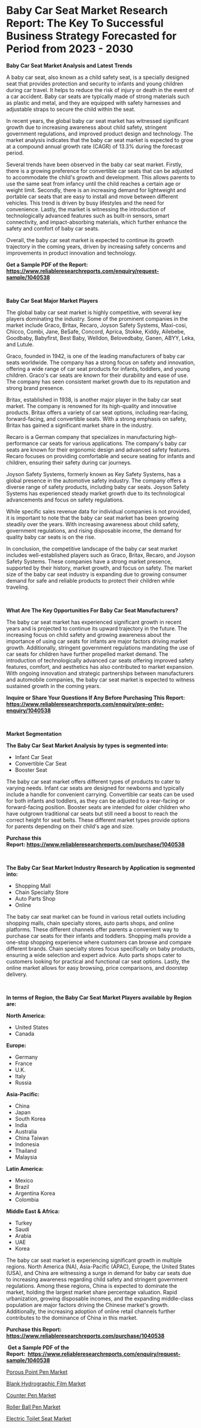 <p><h1>Baby Car Seat Market Research Report: The Key To Successful Business Strategy Forecasted for Period from 2023 - 2030</h1></p><p><strong>Baby Car Seat Market Analysis and Latest Trends</strong></p>
<p><p>A baby car seat, also known as a child safety seat, is a specially designed seat that provides protection and security to infants and young children during car travel. It helps to reduce the risk of injury or death in the event of a car accident. Baby car seats are typically made of strong materials such as plastic and metal, and they are equipped with safety harnesses and adjustable straps to secure the child within the seat.</p><p>In recent years, the global baby car seat market has witnessed significant growth due to increasing awareness about child safety, stringent government regulations, and improved product design and technology. The market analysis indicates that the baby car seat market is expected to grow at a compound annual growth rate (CAGR) of 13.3% during the forecast period.</p><p>Several trends have been observed in the baby car seat market. Firstly, there is a growing preference for convertible car seats that can be adjusted to accommodate the child's growth and development. This allows parents to use the same seat from infancy until the child reaches a certain age or weight limit. Secondly, there is an increasing demand for lightweight and portable car seats that are easy to install and move between different vehicles. This trend is driven by busy lifestyles and the need for convenience. Lastly, the market is witnessing the introduction of technologically advanced features such as built-in sensors, smart connectivity, and impact-absorbing materials, which further enhance the safety and comfort of baby car seats.</p><p>Overall, the baby car seat market is expected to continue its growth trajectory in the coming years, driven by increasing safety concerns and improvements in product innovation and technology.</p></p>
<p><strong>Get a Sample PDF of the Report:&nbsp; <a href="https://www.reliableresearchreports.com/enquiry/request-sample/1040538">https://www.reliableresearchreports.com/enquiry/request-sample/1040538</a></strong></p>
<p>&nbsp;</p>
<p><strong>Baby Car Seat Major Market Players</strong></p>
<p><p>The global baby car seat market is highly competitive, with several key players dominating the industry. Some of the prominent companies in the market include Graco, Britax, Recaro, Joyson Safety Systems, Maxi-cosi, Chicco, Combi, Jane, BeSafe, Concord, Aprica, Stokke, Kiddy, Ailebebe, Goodbaby, Babyfirst, Best Baby, Welldon, Belovedbaby, Ganen, ABYY, Leka, and Lutule.</p><p>Graco, founded in 1942, is one of the leading manufacturers of baby car seats worldwide. The company has a strong focus on safety and innovation, offering a wide range of car seat products for infants, toddlers, and young children. Graco's car seats are known for their durability and ease of use. The company has seen consistent market growth due to its reputation and strong brand presence.</p><p>Britax, established in 1938, is another major player in the baby car seat market. The company is renowned for its high-quality and innovative products. Britax offers a variety of car seat options, including rear-facing, forward-facing, and convertible seats. With a strong emphasis on safety, Britax has gained a significant market share in the industry.</p><p>Recaro is a German company that specializes in manufacturing high-performance car seats for various applications. The company's baby car seats are known for their ergonomic design and advanced safety features. Recaro focuses on providing comfortable and secure seating for infants and children, ensuring their safety during car journeys.</p><p>Joyson Safety Systems, formerly known as Key Safety Systems, has a global presence in the automotive safety industry. The company offers a diverse range of safety products, including baby car seats. Joyson Safety Systems has experienced steady market growth due to its technological advancements and focus on safety regulations.</p><p>While specific sales revenue data for individual companies is not provided, it is important to note that the baby car seat market has been growing steadily over the years. With increasing awareness about child safety, government regulations, and rising disposable income, the demand for quality baby car seats is on the rise.</p><p>In conclusion, the competitive landscape of the baby car seat market includes well-established players such as Graco, Britax, Recaro, and Joyson Safety Systems. These companies have a strong market presence, supported by their history, market growth, and focus on safety. The market size of the baby car seat industry is expanding due to growing consumer demand for safe and reliable products to protect their children while traveling.</p></p>
<p>&nbsp;</p>
<p><strong>What Are The Key Opportunities For Baby Car Seat Manufacturers?</strong></p>
<p><p>The baby car seat market has experienced significant growth in recent years and is projected to continue its upward trajectory in the future. The increasing focus on child safety and growing awareness about the importance of using car seats for infants are major factors driving market growth. Additionally, stringent government regulations mandating the use of car seats for children have further propelled market demand. The introduction of technologically advanced car seats offering improved safety features, comfort, and aesthetics has also contributed to market expansion. With ongoing innovation and strategic partnerships between manufacturers and automobile companies, the baby car seat market is expected to witness sustained growth in the coming years.</p></p>
<p><strong>Inquire or Share Your Questions If Any Before Purchasing This Report: <a href="https://www.reliableresearchreports.com/enquiry/pre-order-enquiry/1040538">https://www.reliableresearchreports.com/enquiry/pre-order-enquiry/1040538</a></strong></p>
<p>&nbsp;</p>
<p><strong>Market Segmentation</strong></p>
<p><strong>The Baby Car Seat Market Analysis by types is segmented into:</strong></p>
<p><ul><li>Infant Car Seat</li><li>Convertible Car Seat</li><li>Booster Seat</li></ul></p>
<p><p>The baby car seat market offers different types of products to cater to varying needs. Infant car seats are designed for newborns and typically include a handle for convenient carrying. Convertible car seats can be used for both infants and toddlers, as they can be adjusted to a rear-facing or forward-facing position. Booster seats are intended for older children who have outgrown traditional car seats but still need a boost to reach the correct height for seat belts. These different market types provide options for parents depending on their child's age and size.</p></p>
<p><strong>Purchase this Report:&nbsp;<a href="https://www.reliableresearchreports.com/purchase/1040538">https://www.reliableresearchreports.com/purchase/1040538</a></strong></p>
<p>&nbsp;</p>
<p><strong>The Baby Car Seat Market Industry Research by Application is segmented into:</strong></p>
<p><ul><li>Shopping Mall</li><li>Chain Specialty Store</li><li>Auto Parts Shop</li><li>Online</li></ul></p>
<p><p>The baby car seat market can be found in various retail outlets including shopping malls, chain specialty stores, auto parts shops, and online platforms. These different channels offer parents a convenient way to purchase car seats for their infants and toddlers. Shopping malls provide a one-stop shopping experience where customers can browse and compare different brands. Chain specialty stores focus specifically on baby products, ensuring a wide selection and expert advice. Auto parts shops cater to customers looking for practical and functional car seat options. Lastly, the online market allows for easy browsing, price comparisons, and doorstep delivery.</p></p>
<p>&nbsp;</p>
<p><strong>In terms of Region, the Baby Car Seat Market Players available by Region are:</strong></p>
<p>
    <p> <strong> North America: </strong>
        <ul>
            <li>United States</li>
            <li>Canada</li>
        </ul>
        </p> 
    <p> <strong> Europe: </strong>
        <ul>
            <li>Germany</li>
            <li>France</li>
            <li>U.K.</li>
            <li>Italy</li>
            <li>Russia</li>
        </ul>
        </p> 
    <p> <strong> Asia-Pacific: </strong>
        <ul>
            <li>China</li>
            <li>Japan</li>
            <li>South Korea</li>
            <li>India</li>
            <li>Australia</li>
            <li>China Taiwan</li>
            <li>Indonesia</li>
            <li>Thailand</li>
            <li>Malaysia</li>
        </ul>
        </p> 
    <p> <strong> Latin America: </strong>
        <ul>
            <li>Mexico</li>
            <li>Brazil</li>
            <li>Argentina Korea</li>
            <li>Colombia</li>
        </ul>
        </p> 
    <p> <strong> Middle East & Africa: </strong>
        <ul>
            <li>Turkey</li>
            <li>Saudi</li>
            <li>Arabia</li>
            <li>UAE</li>
            <li>Korea</li>
        </ul>
    </p>
    </p>
<p><p>The baby car seat market is experiencing significant growth in multiple regions. North America (NA), Asia-Pacific (APAC), Europe, the United States (USA), and China are witnessing a surge in demand for baby car seats due to increasing awareness regarding child safety and stringent government regulations. Among these regions, China is expected to dominate the market, holding the largest market share percentage valuation. Rapid urbanization, growing disposable incomes, and the expanding middle-class population are major factors driving the Chinese market's growth. Additionally, the increasing adoption of online retail channels further contributes to the dominance of China in this market.</p></p>
<p><strong>Purchase this Report: <a href="https://www.reliableresearchreports.com/purchase/1040538">https://www.reliableresearchreports.com/purchase/1040538</a></strong></p>
<p>&nbsp;<strong>Get a Sample PDF of the Report:&nbsp;&nbsp;<a href="https://www.reliableresearchreports.com/enquiry/request-sample/1040538">https://www.reliableresearchreports.com/enquiry/request-sample/1040538</a></strong></p>
<p><strong></strong></p>
<p><p><a href="https://medium.com/@heatherhall44/porous-point-pen-market-report-reveals-the-latest-trends-and-growth-opportunities-of-this-market-f0f254946207">Porous Point Pen Market</a></p><p><a href="https://medium.com/@greisdukagjini2014/analyzing-blank-hydrographic-film-market-global-industry-perspective-and-forecast-2023-to-2030-7c9e898dc71f">Blank Hydrographic Film Market</a></p><p><a href="https://medium.com/@melissaarnold2022/counter-pen-market-outlook-industry-overview-and-forecast-2023-to-2030-016c74728a01">Counter Pen Market</a></p><p><a href="https://medium.com/@jessicaelliott65/roller-ball-pen-market-share-evolution-and-market-growth-trends-2023-2030-f68ce21dcb18">Roller Ball Pen Market</a></p><p><a href="https://medium.com/@anamariaagolli86/electric-toilet-seat-market-furnishes-information-on-market-share-market-trends-and-market-growth-7790e5c7d953">Electric Toilet Seat Market</a></p></p>